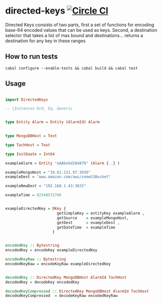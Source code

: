 
# directed-keys [![Circle CI](https://circleci.com/gh/plow-technologies/directed-keys/tree/master.svg?style=svg&circle-token=8861d4927e944849b7cfdf99211c4f68d1921e36)](https://circleci.com/gh/plow-technologies/directed-keys/tree/master)

Directed Keys consists of two parts, first a set of functions for encoding base-64 encoded values that can be used as keys.
Second, a destination selector that takes a list of max bound and destinations... returns a destination for any key in these ranges

## How to run tests

```
cabal configure --enable-tests && cabal build && cabal test
```

## Usage

``` haskell

import DirectedKeys

-- |Instances Ord, Eq, Generic


type Entity Alarm = Entity (AlarmId) Alarm 
    

type MongoDBHost = Text 

type TachHost = Text 

type InitDaate = Int64

exampleAlarm = Entity "oAAbxkd284878" (Alarm {..} ) 

exampleMongoHost = "10.61.131.97:3036"
exampleDest = "www.amazon.com/aws/someS3Bucket"

exampleNewDest = "192.168.1.43:3032"

exampleTime = 82348572766


exampleDirectedKey = DKey { 
                       getSimpleKey = entityKey exampleAlarm , 
                       getSource    = exampleMongoHost,
                       getDest      = exampleDest ,
                       getDateTime  = exampleTime 
                     } 


encodedKey :: Bytestring
encodedKey = encodeKey exampleDirectedKey

encodedKeyRaw :: Bytestring
encodedKeyRaw = encodeKeyRaw exampleDirectedKey


decodedKey :: DirectedKey MongoDBHost AlarmId TachHost
decodedKey = decodeKey encodedKey 

decodedKeyCompressed :: DirectedKey MongoDBHost AlarmId TachHost
decodedKeyCompressed  = decodeKeyRaw encodedKeyRaw


```

